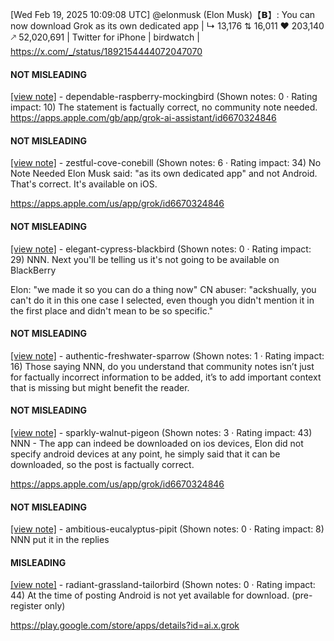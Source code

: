 [Wed Feb 19, 2025 10:09:08 UTC] @elonmusk (Elon Musk)【𝗕】: You can now download Grok as its own dedicated app | ↳ 13,176 ⇅ 16,011 ♥ 203,140 🡕 52,020,691 | Twitter for iPhone | birdwatch | https://x.com/_/status/1892154444072047070

#### NOT MISLEADING

[[view note]](https://x.com/i/birdwatch/n/1892340351031267632) - dependable-raspberry-mockingbird (Shown notes: 0 · Rating impact: 10)
The statement is factually correct, no community note needed. https://apps.apple.com/gb/app/grok-ai-assistant/id6670324846

#### NOT MISLEADING

[[view note]](https://x.com/i/birdwatch/n/1892332058912935958) - zestful-cove-conebill (Shown notes: 6 · Rating impact: 34)
No Note Needed 
Elon Musk said: "as its own dedicated app" and not Android. That's correct. It's available on iOS.

https://apps.apple.com/us/app/grok/id6670324846

#### NOT MISLEADING

[[view note]](https://x.com/i/birdwatch/n/1892277171713958186) - elegant-cypress-blackbird (Shown notes: 0 · Rating impact: 29)
NNN.  Next you'll be telling us it's not going to be available on BlackBerry

Elon: "we made it so you can do a thing now"
CN abuser: "ackshually, you can't do it in this one case I selected, even though you didn't mention it in the first place and didn't mean to be so specific."

#### NOT MISLEADING

[[view note]](https://x.com/i/birdwatch/n/1892243192763822575) - authentic-freshwater-sparrow (Shown notes: 1 · Rating impact: 16)
Those saying NNN, do you understand that community notes isn’t just for factually incorrect information to be added, it’s to add important context that is missing but might benefit the reader.  

#### NOT MISLEADING

[[view note]](https://x.com/i/birdwatch/n/1892218004609306794) - sparkly-walnut-pigeon (Shown notes: 3 · Rating impact: 43)
NNN - The app can indeed be downloaded on ios devices, Elon did not specify android devices at any point, he simply said that it can be downloaded, so the post is factually correct.

https://apps.apple.com/us/app/grok/id6670324846

#### NOT MISLEADING

[[view note]](https://x.com/i/birdwatch/n/1892216284529688968) - ambitious-eucalyptus-pipit (Shown notes: 0 · Rating impact: 8)
NNN put it in the replies 

#### MISLEADING

[[view note]](https://x.com/i/birdwatch/n/1892214770524209522) - radiant-grassland-tailorbird (Shown notes: 0 · Rating impact: 44)
At the time of posting Android is not yet available for download.  (pre-register only)

https://play.google.com/store/apps/details?id=ai.x.grok
